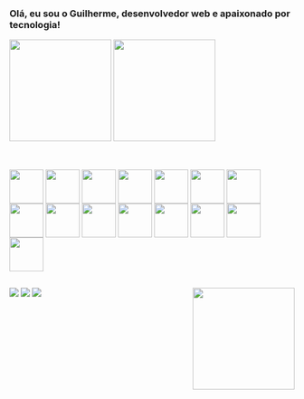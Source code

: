 ### Olá, eu sou o Guilherme, desenvolvedor web e apaixonado por tecnologia!

<div>
  <img height="180em" src="https://github-readme-stats.vercel.app/api?username=guilopesfeitosa&theme=shades-of-purple&show_icons=true&include_all_commits=true(https://github.com/anuraghazra/github-readme-stats)" />
  <img height="180em" src="https://github-readme-stats.vercel.app/api/top-langs/?username=guilopesfeitosa&theme=shades-of-purple&layout=compact" />
</div>

 ##   

<div><br />
  <img src="https://cdn.jsdelivr.net/gh/devicons/devicon/icons/typescript/typescript-plain.svg" align="center" width="60" />
  <img src="https://cdn.jsdelivr.net/gh/devicons/devicon/icons/javascript/javascript-plain.svg" align="center" width="60"  />
  <img src="https://cdn.jsdelivr.net/gh/devicons/devicon/icons/html5/html5-plain-wordmark.svg" align="center" width="60"  />
  <img src="https://cdn.jsdelivr.net/gh/devicons/devicon/icons/css3/css3-plain-wordmark.svg" align="center" width="60"  />        
  <img src="https://cdn.jsdelivr.net/gh/devicons/devicon@latest/icons/tailwindcss/tailwindcss-original.svg" align="center" width="60"  /> 
  <img src="https://cdn.jsdelivr.net/gh/devicons/devicon/icons/react/react-original-wordmark.svg" align="center" width="60"  />
  <img src="https://cdn.jsdelivr.net/gh/devicons/devicon/icons/angularjs/angularjs-plain.svg" align="center" width="60"  />
  <img src="https://cdn.jsdelivr.net/gh/devicons/devicon/icons/nextjs/nextjs-original.svg" align="center" width="60"  />
  <img src="https://cdn.jsdelivr.net/gh/devicons/devicon@latest/icons/nestjs/nestjs-original.svg" align="center" width="60"  />
  <img src="https://cdn.jsdelivr.net/gh/devicons/devicon/icons/nodejs/nodejs-original.svg" align="center" width="60"  />
  <img src="https://cdn.jsdelivr.net/gh/devicons/devicon/icons/mongodb/mongodb-plain-wordmark.svg" align="center" width="60"  />
  <img src="https://cdn.jsdelivr.net/gh/devicons/devicon/icons/postgresql/postgresql-plain.svg" align="center" width="60"  />
  <img src="https://cdn.jsdelivr.net/gh/devicons/devicon/icons/git/git-original.svg" align="center" width="60"  />
  <img src="https://cdn.jsdelivr.net/gh/devicons/devicon@latest/icons/spring/spring-original-wordmark.svg" align="center" width="60" />
  <img src="https://cdn.jsdelivr.net/gh/devicons/devicon@latest/icons/java/java-original-wordmark.svg" align="center" width="60" />
</div>

##

<div> 
  <a href="https://www.instagram.com/lopes69gui" target="_blank"><img src="https://img.shields.io/badge/-Instagram-%23E4405F?style=for-the-badge&logo=instagram&logoColor=white" target="_blank"></a>
  <a href = "mailto:guilopesfeitosa@gmail.com"><img src="https://img.shields.io/badge/-Gmail-%23333?style=for-the-badge&logo=gmail&logoColor=white" target="_blank"></a>
  <a href="https://www.linkedin.com/in/guilherme-lopes-feitosa" target="_blank"><img src="https://img.shields.io/badge/-LinkedIn-%230077B5?style=for-the-badge&logo=linkedin&logoColor=white" target="_blank"></a> 
  <img src="https://cdn.discordapp.com/attachments/758112640252772424/1158824636398702654/ezgif.com-gif-maker.gif?ex=651da70b&is=651c558b&hm=2a068942c6df4a050191967b27a3bd08ab09f3e565135b57f966ceb45c44f2fd&" align="right" width="180" />
</div>
